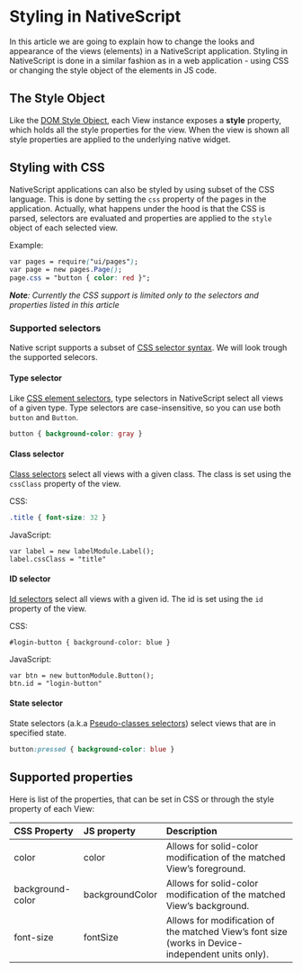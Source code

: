 # Styling in NativeScript
In this article we are going to explain how to change the looks and appearance of the views (elements) in a NativeScript application. Styling in NativeScript is done in a similar fashion as in a web application - using CSS or changing the style object of the elements in JS code.

## The Style Object
Like the [DOM Style Object](http://www.w3schools.com/jsref/dom_obj_style.asp), each View instance exposes a **style** property, which holds all the style properties for the view. When the view is shown all style properties are applied to the underlying native widget.

## Styling with CSS
NativeScript applications can also be styled by using subset of the CSS language. This is done by setting the `css` property of the pages in the application. Actually, what happens under the hood is that the CSS is parsed, selectors are evaluated and properties are applied to the `style` object of each selected view.

Example:
```CSS
var pages = require("ui/pages");
var page = new pages.Page();
page.css = "button { color: red }"; 
```

*__Note__: Currently the CSS support is limited only to the selectors and properties listed in this article*

### Supported selectors
Native script supports a subset of [CSS selector syntax](http://www.w3schools.com/cssref/css_selectors.asp). We will look trough the supported selecors.

#### Type selector
Like [CSS element selectors](http://www.w3schools.com/cssref/sel_element.asp), type selectors in NativeScript select all views of a given type.
Type selectors are case-insensitive, so you can use both `button` and `Button`.

```CSS
button { background-color: gray }
```

#### Class selector
[Class selectors](http://www.w3schools.com/cssref/sel_class.asp) select all views with a given class. 
The class is set using the `cssClass` property of the view.

CSS:
```CSS
.title { font-size: 32 }
```
JavaScript:
```JS
var label = new labelModule.Label();
label.cssClass = "title"
```

#### ID selector
[Id selectors](http://www.w3schools.com/cssref/sel_id.asp) select all views with a given id. 
The id is set using the `id` property of the view.

CSS:
```
#login-button { background-color: blue }
```
JavaScript:
```JS
var btn = new buttonModule.Button();
btn.id = "login-button"
```

#### State selector
State selectors (a.k.a [Pseudo-classes selectors](https://developer.mozilla.org/en-US/docs/Web/CSS/Pseudo-classes)) select views that are in specified state.
```CSS
button:pressed { background-color: blue }
```

## Supported properties
Here is list of the properties, that can be set in CSS or through the style property of each View:

| CSS Property    | JS property     | Description |
|:----------------|:----------------|:----------------|
| color           | color           | Allows for solid-color modification of the matched View’s foreground.|
| background-color| backgroundColor | Allows for solid-color modification of the matched View’s background.|
| font-size       | fontSize        | Allows for modification of the matched View’s font size (works in Device-independent units only).|

